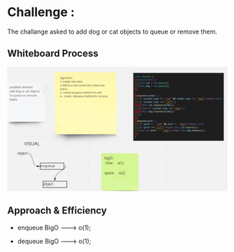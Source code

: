 # Challenge :

The challange asked to add dog or cat objects to queue or remove them.

## Whiteboard Process

![](./1.png)

## Approach & Efficiency

- enqueue BigO ---> o(1);

- dequeue BigO ---> o(1);
